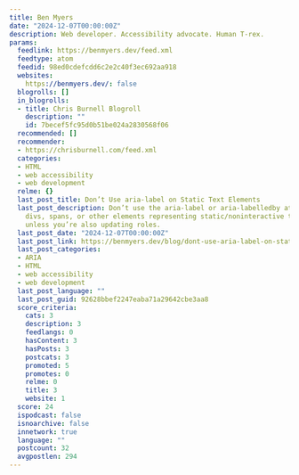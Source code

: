 ```yaml
---
title: Ben Myers
date: "2024-12-07T00:00:00Z"
description: Web developer. Accessibility advocate. Human T-rex.
params:
  feedlink: https://benmyers.dev/feed.xml
  feedtype: atom
  feedid: 98ed0cdefcdd6c2e2c40f3ec692aa918
  websites:
    https://benmyers.dev/: false
  blogrolls: []
  in_blogrolls:
  - title: Chris Burnell Blogroll
    description: ""
    id: 7becef5fc95d0b51be024a2830568f06
  recommended: []
  recommender:
  - https://chrisburnell.com/feed.xml
  categories:
  - HTML
  - web accessibility
  - web development
  relme: {}
  last_post_title: Don’t Use aria-label on Static Text Elements
  last_post_description: Don’t use the aria-label or aria-labelledby attributes on
    divs, spans, or other elements representing static/noninteractive text-level semantics,
    unless you’re also updating roles.
  last_post_date: "2024-12-07T00:00:00Z"
  last_post_link: https://benmyers.dev/blog/dont-use-aria-label-on-static-text-elements/
  last_post_categories:
  - ARIA
  - HTML
  - web accessibility
  - web development
  last_post_language: ""
  last_post_guid: 92628bbef2247eaba71a29642cbe3aa8
  score_criteria:
    cats: 3
    description: 3
    feedlangs: 0
    hasContent: 3
    hasPosts: 3
    postcats: 3
    promoted: 5
    promotes: 0
    relme: 0
    title: 3
    website: 1
  score: 24
  ispodcast: false
  isnoarchive: false
  innetwork: true
  language: ""
  postcount: 32
  avgpostlen: 294
---
```

